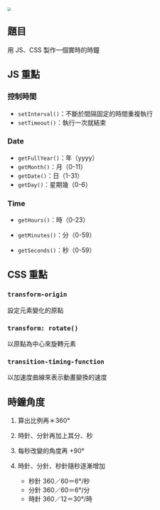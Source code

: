 <img src="https://i.imgur.com/KyBsWFG.jpg" style="zoom:50%;" />

## 題目

用 JS、CSS 製作一個實時的時鐘



## JS 重點

### 控制時間

* `setInterval()`：不斷於間隔固定的時間重複執行
* `setTimeout()`：執行一次就結束

### Date

* `getFullYear()`：年（yyyy）
* `getMonth()`：月（0-11）
* `getDate()`：日（1-31）
* `getDay()`：星期幾（0-6）

### Time

* `getHours()`：時（0-23）

* `getMinutes()`：分（0-59）

* `getSeconds()`：秒（0-59）



## CSS 重點

### `transform-origin`

設定元素變化的原點

### `transform: rotate()`

以原點為中心來旋轉元素

### `transition-timing-function`

以加速度曲線來表示動畫變換的速度



## 時鐘角度

1. 算出比例再＊360°
2. 時針、分針再加上其分、秒

3. 每秒改變的角度再 +90°
4. 時針、分針、秒針隨秒逐漸增加
   * 秒針 360／60＝6°/秒
   * 分針 360／60＝6°/分
   * 時針 360／12＝30°/時
